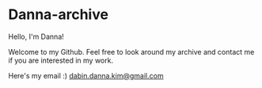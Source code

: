 # Danna-archive
Hello, I'm Danna!

Welcome to my Github. 
Feel free to look around my archive and contact me if you are interested in my work.

Here's my email :)
dabin.danna.kim@gmail.com

